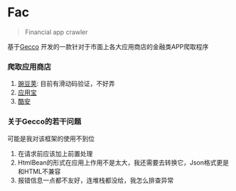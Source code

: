 # Fac
> Financial app crawler

基于[Gecco](https://github.com/xtuhcy/gecco) 开发的一款针对于市面上各大应用商店的金融类APP爬取程序

### 爬取应用商店
1. [豌豆荚](https://www.wandoujia.com/category/5023): 目前有滑动码验证，不好弄
2. [应用宝](https://android.myapp.com/myapp/search.htm?kw=%E9%87%91%E8%9E%8D)
3. [酷安](https://www.coolapk.com/apk/finance)

### 关于Gecco的若干问题
可能是我对该框架的使用不到位
1. 在请求前应该加上前置处理
2. HtmlBean的形式在应用上作用不是太大，我还需要去转换它，Json格式更是和HTML不兼容
3. 报错信息一点都不友好，连堆栈都没给，我怎么排查异常